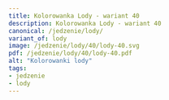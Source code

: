 ```yaml
---
title: Kolorowanka Lody - wariant 40
description: Kolorowanka Lody - wariant 40
canonical: /jedzenie/lody/
variant_of: lody
image: /jedzenie/lody/40/lody-40.svg
pdf: /jedzenie/lody/40/lody-40.pdf
alt: "Kolorowanki lody"
tags:
- jedzenie
- lody
---
```


